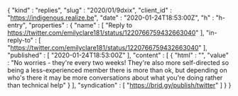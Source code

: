{
  "kind" : "replies",
  "slug" : "2020/01/9dxix",
  "client_id" : "https://indigenous.realize.be",
  "date" : "2020-01-24T18:53:00Z",
  "h" : "h-entry",
  "properties" : {
    "name" : [ "Reply to https://twitter.com/emilyclare181/status/1220766759432663040" ],
    "in-reply-to" : [ "https://twitter.com/emilyclare181/status/1220766759432663040" ],
    "published" : [ "2020-01-24T18:53:00Z" ],
    "content" : [ {
      "html" : "",
      "value" : "No worries - they're every two weeks! They're also more self-directed so being a less-experienced member there is more than ok, but depending on who's there it may be more conversations about what you're doing rather than technical help"
    } ],
    "syndication" : [ "https://brid.gy/publish/twitter" ]
  }
}
